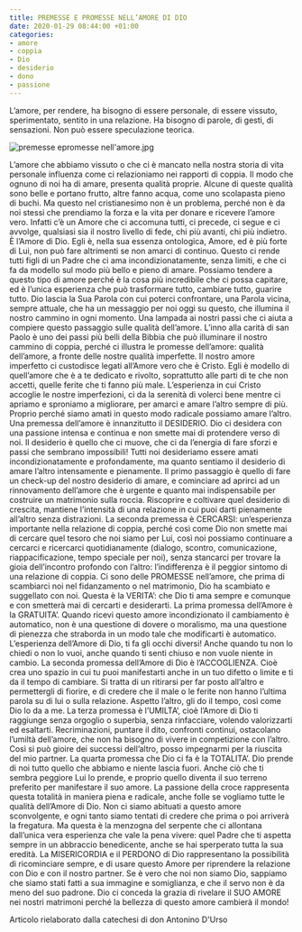 ```yaml
---
title: PREMESSE E PROMESSE NELL’AMORE DI DIO
date: 2020-01-29 08:44:00 +01:00
categories:
- amore
- coppia
- Dio
- desiderio
- dono
- passione
---
```


L’amore, per rendere, ha bisogno di essere personale, di essere vissuto, sperimentato, sentito in una relazione. Ha bisogno di parole, di gesti, di sensazioni. Non può essere speculazione teorica.

![premesse epromesse nell'amore.jpg](/uploads/premesse%20epromesse%20nell'amore.jpg)

L’amore che abbiamo vissuto o che ci è mancato nella nostra storia di vita personale influenza come ci relazioniamo nei rapporti di coppia.
Il modo che ognuno di noi ha di amare, presenta qualità proprie. Alcune di queste qualità sono belle e portano frutto, altre fanno acqua, come uno scolapasta pieno di buchi. Ma questo nel cristianesimo non è un problema, perché non è da noi stessi che prendiamo la forza e la vita per donare e ricevere l’amore vero.
Infatti c’è un Amore che ci accomuna tutti, ci precede, ci segue e ci avvolge, qualsiasi sia il nostro livello di fede, chi più avanti, chi più indietro. È l’Amore di Dio. Egli è, nella sua essenza ontologica, Amore, ed è più forte di Lui, non può fare altrimenti se non amarci di continuo. Questo ci rende tutti figli di un Padre che ci ama incondizionatamente, senza limiti, e che ci fa da modello sul modo più bello e pieno di amare. Possiamo tendere a questo tipo di amore perché è la cosa più incredibile che ci possa capitare, ed è l’unica esperienza che può trasformare tutto, cambiare tutto, guarire tutto.
Dio lascia la Sua Parola con cui poterci confrontare, una Parola vicina, sempre attuale, che ha un messaggio per noi oggi su questo, che illumina il nostro cammino in ogni momento. Una lampada ai nostri passi che ci aiuta a compiere questo passaggio sulle qualità dell’amore.
L’inno alla carità di san Paolo è uno dei passi più belli della Bibbia che può illuminare il nostro cammino di coppia, perché ci illustra le promesse dell’amore: qualità dell’amore, a fronte delle nostre qualità imperfette. Il nostro amore imperfetto ci custodisce legati all’Amore vero che è Cristo. Egli è modello di quell’amore che è a te dedicato e rivolto, soprattutto alle parti di te che non accetti, quelle ferite che ti fanno più male. L’esperienza in cui Cristo accoglie le nostre imperfezioni, ci da la serenità di volerci bene mentre ci apriamo e sproniamo a migliorare, per amarci e amare l’altro sempre di più. Proprio perché siamo amati in questo modo radicale possiamo amare l’altro.
Una premessa dell’amore è innanzitutto il DESIDERIO. Dio ci desidera con una passione intensa e continua e non smette mai di protendere verso di noi. Il desiderio è quello che ci muove, che ci da l’energia di fare sforzi e passi che sembrano impossibili! Tutti noi desideriamo essere amati incondizionatamente e profondamente, ma quanto sentiamo il desiderio di amare l’altro intensamente e pienamente. Il primo passaggio è quello di fare un check-up del nostro desiderio di amare, e cominciare ad aprirci ad un rinnovamento dell’amore che è urgente e quanto mai indispensabile per costruire un matrimonio sulla roccia. Riscoprire e coltivare quel desiderio di crescita, mantiene l’intensità di una relazione in cui puoi darti pienamente all’altro senza distrazioni.
La seconda premessa è CERCARSI: un’esperienza importante nella relazione di coppia, perché così come Dio non smette mai di cercare quel tesoro che noi siamo per Lui, così noi possiamo continuare a cercarci e ricercarci quotidianamente (dialogo, scontro, comunicazione, riappacificazione, tempo speciale per noi), senza stancarci per trovare la gioia dell’incontro profondo con l’altro: l’indifferenza è il peggior sintomo di una relazione di coppia.
Ci sono delle PROMESSE nell’amore, che prima di scambiarci noi nel fidanzamento o nel matrimonio, Dio ha scambiato e suggellato con noi. Questa è la VERITA’: che Dio ti ama sempre e comunque e con smetterà mai di cercarti e desiderarti.
La prima promessa dell’Amore è la GRATUITA’. Quando ricevi questo amore incondizionato il cambiamento è automatico, non è una questione di dovere o moralismo, ma una questione di pienezza che straborda in un modo tale che modificarti è automatico. L’esperienza dell’Amore di Dio, ti fa gli occhi diversi! Anche quando tu non lo chiedi o non lo vuoi, anche quando ti senti chiuso e non vuole niente in cambio.
La seconda promessa dell’Amore di Dio è l’ACCOGLIENZA. Cioè crea uno spazio in cui tu puoi manifestarti anche in un tuo difetto o limite e ti da il tempo di cambiare. Si tratta di un ritirarsi per far posto all’altro e permettergli di fiorire, e di credere che il male o le ferite non hanno l’ultima parola su di lui o sulla relazione.  Aspetto l’altro, gli do il tempo, così come Dio lo da a me.
La terza promessa è l’UMILTA’, cioè l’Amore di Dio ti raggiunge senza orgoglio o superbia, senza rinfacciare, volendo valorizzarti ed esaltarti. Recriminazioni, puntare il dito, confronti continui, ostacolano l’umiltà dell’amore, che non ha bisogno di vivere in competizione con l’altro. Così si può gioire dei successi dell’altro, posso impegnarmi per la riuscita del mio partner.
La quarta promessa che Dio ci fa è la TOTALITA’. Dio prende di noi tutto quello che abbiamo e niente lascia fuori. Anche ciò che ti sembra peggiore Lui lo prende, e proprio quello diventa il suo terreno preferito per manifestare il suo amore. La passione della croce rappresenta questa totalità in maniera piena e radicale, anche folle se vogliamo tutte le qualità dell’Amore di Dio. Non ci siamo abituati a questo amore sconvolgente, e ogni tanto siamo tentati di credere che prima o poi arriverà la fregatura. Ma questa è la menzogna del serpente che ci allontana dall’unica vera esperienza che vale la pena vivere: quel Padre che ti aspetta sempre in un abbraccio benedicente, anche se hai sperperato tutta la sua eredità. La MISERICORDIA e il PERDONO di Dio rappresentano la possibilità di ricominciare sempre, e di usare questo Amore per riprendere la relazione con Dio e con il nostro partner.
Se è vero che noi non siamo Dio, sappiamo che siamo stati fatti a sua immagine e somiglianza, e che il servo non è da meno del suo padrone. Dio ci conceda la grazia di rivelare il SUO AMORE nei nostri matrimoni perché la bellezza di questo amore cambierà il mondo!

Articolo rielaborato dalla catechesi di don Antonino D'Urso